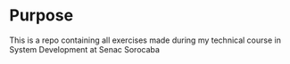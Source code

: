 # Purpose
This is a repo containing all exercises made during my technical course in System Development at Senac Sorocaba
